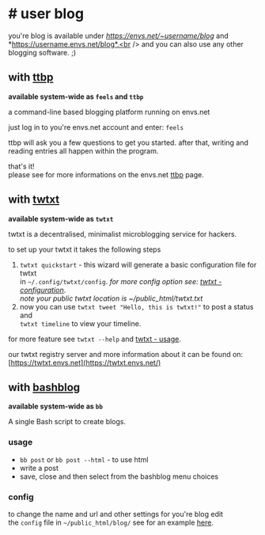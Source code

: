 # &#35; user blog
you're blog is available under *https://envs.net/~username/blog* and *https://username.envs.net/blog*.<br />
and you can also use any other blogging software. ;)

## with [ttbp](https://envs.net/ttbp/)
**available system-wide as `feels` and `ttbp`**

a command-line based blogging platform running on envs.net

just log in to you're envs.net account and enter: `feels`

ttbp will ask you a few questions to get you started. after that, writing and reading entries all happen within the program.

that's it!<br />
please see for more informations on the envs.net [ttbp](https://envs.net/ttbp/) page.

## with [twtxt](https://github.com/buckket/twtxt)
**available system-wide as `twtxt`**

twtxt is a decentralised, minimalist microblogging service for hackers.

to set up your twtxt it takes the following steps

1. `twtxt quickstart` - this wizard will generate a basic configuration file for twtxt<br /> in `~/.config/twtxt/config`. *for more config option see: [twtxt - configuration](https://twtxt.readthedocs.io/en/latest/user/configuration.html)*.<br />*note your public twtxt location is ~/public_html/twtxt.txt*
2. now you can use `twtxt tweet "Hello, this is twtxt!"` to post a status and<br />`twtxt timeline` to view your timeline.

for more feature see `twtxt --help` and [twtxt - usage](https://twtxt.readthedocs.io/en/latest/user/usage.html).

our twtxt registry server and more information about it can be found on: [https://twtxt.envs.net](https://twtxt.envs.net/)

## with [bashblog](https://github.com/envs-net/bashblog)
**available system-wide as `bb`**

A single Bash script to create blogs.

### usage
- `bb post` or `bb post --html` - to use html
- write a post
- save, close and then select from the bashblog menu choices

### config
to change the name and url and other settings for you're blog edit<br />
the `config` file in `~/public_html/blog/` see for an example [here](https://github.com/envs-net/bashblog/blob/master/.config_example).<br />
